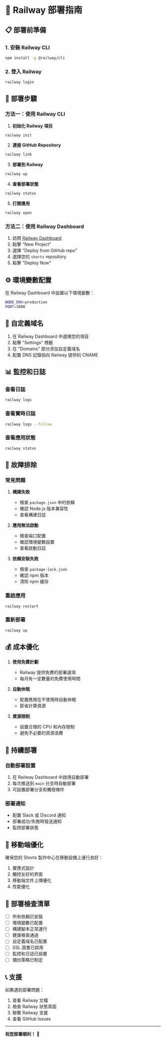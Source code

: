 # 🚂 Railway 部署指南

## 📋 部署前準備

### 1. 安裝 Railway CLI
```bash
npm install -g @railway/cli
```

### 2. 登入 Railway
```bash
railway login
```

## 🚀 部署步驟

### 方法一：使用 Railway CLI

1. **初始化 Railway 項目**
```bash
railway init
```

2. **連接 GitHub Repository**
```bash
railway link
```

3. **部署到 Railway**
```bash
railway up
```

4. **查看部署狀態**
```bash
railway status
```

5. **打開應用**
```bash
railway open
```

### 方法二：使用 Railway Dashboard

1. 訪問 [Railway Dashboard](https://railway.app/dashboard)
2. 點擊 "New Project"
3. 選擇 "Deploy from GitHub repo"
4. 選擇您的 `shorts` repository
5. 點擊 "Deploy Now"

## ⚙️ 環境變數配置

在 Railway Dashboard 中設置以下環境變數：

```bash
NODE_ENV=production
PORT=3000
```

## 🔧 自定義域名

1. 在 Railway Dashboard 中選擇您的項目
2. 點擊 "Settings" 標籤
3. 在 "Domains" 部分添加自定義域名
4. 配置 DNS 記錄指向 Railway 提供的 CNAME

## 📊 監控和日誌

### 查看日誌
```bash
railway logs
```

### 查看實時日誌
```bash
railway logs --follow
```

### 查看應用狀態
```bash
railway status
```

## 🚨 故障排除

### 常見問題

1. **構建失敗**
   - 檢查 `package.json` 中的依賴
   - 確認 Node.js 版本兼容性
   - 查看構建日誌

2. **應用無法啟動**
   - 檢查端口配置
   - 確認環境變數設置
   - 查看啟動日誌

3. **依賴安裝失敗**
   - 檢查 `package-lock.json`
   - 確認 npm 版本
   - 清除 npm 緩存

### 重啟應用
```bash
railway restart
```

### 重新部署
```bash
railway up
```

## 💰 成本優化

1. **使用免費計劃**
   - Railway 提供免費的部署選項
   - 每月有一定數量的免費使用時間

2. **自動休眠**
   - 配置應用在不使用時自動休眠
   - 節省計算資源

3. **資源限制**
   - 設置合理的 CPU 和內存限制
   - 避免不必要的資源浪費

## 🔄 持續部署

### 自動部署設置

1. 在 Railway Dashboard 中啟用自動部署
2. 每次推送到 `main` 分支時自動部署
3. 可設置部署分支和觸發條件

### 部署通知

- 配置 Slack 或 Discord 通知
- 部署成功/失敗時發送通知
- 監控部署狀態

## 📱 移動端優化

確保您的 Shorts 製作中心在移動設備上運行良好：

1. 響應式設計
2. 觸控友好的界面
3. 移動端文件上傳優化
4. 性能優化

## 🎯 部署檢查清單

- [ ] 所有依賴已安裝
- [ ] 環境變數已配置
- [ ] 構建腳本正常運行
- [ ] 健康檢查通過
- [ ] 自定義域名已配置
- [ ] SSL 證書已啟用
- [ ] 監控和日誌已設置
- [ ] 備份策略已制定

## 📞 支援

如果遇到部署問題：

1. 查看 Railway 文檔
2. 檢查 Railway 狀態頁面
3. 聯繫 Railway 支援
4. 查看 GitHub Issues

---

**祝您部署順利！** 🎉
